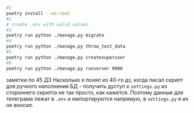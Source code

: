 

```bash
#1
poetry install --no-root
#2
# create .env with valid values
#3
poetry run python ./manage.py migrate
#4
poetry run python ./manage.py throw_test_data
#5
poetry run python ./manage.py createsuperuser
#6
poetry run python ./manage.py runserver 9000
```


заметки по 45 ДЗ
Насколько я понял из 40-го дз, когда писал скрипт для ручного наполнения БД - получить дуступ к `settings.py` из стороннего скрипта не так просто, как кажется. Поэтому данные для телеграма лежат в `.env` и импортируются напрямую, в `settings.py` я их не вносил.